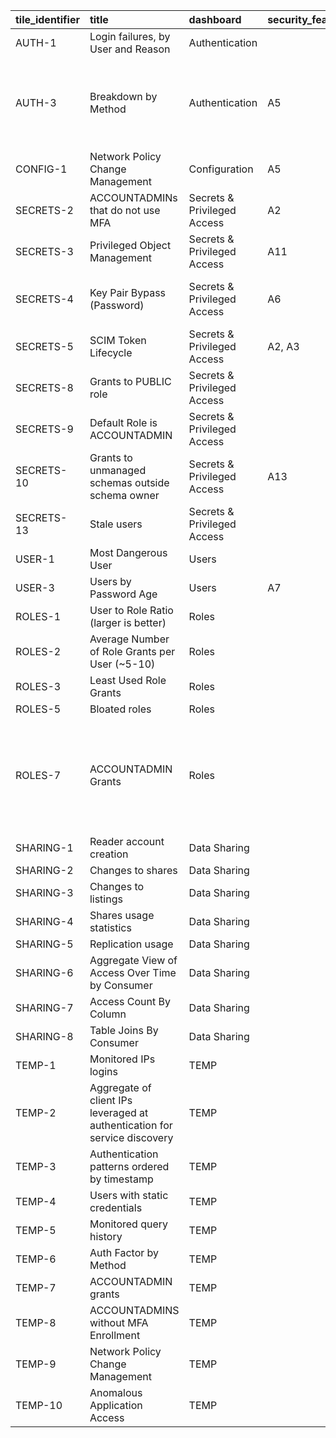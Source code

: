<!-- TODO: Add intro? -->

<!-- NOTE: This is generated through mdsh, do not edit by hand -->

<!-- markdownlint-disable MD013 -->
<!-- `> nix run .#renderSentryControlMappingTable` -->
<!-- BEGIN mdsh -->
| tile_identifier   | title                                                                     | dashboard                   | security_features_checklist   | nist_800_53   | nist_800_171   | hitrust_csf_v9          | mitre_attack_saas                                                                                                                 |
|:------------------|:--------------------------------------------------------------------------|:----------------------------|:------------------------------|:--------------|:---------------|:------------------------|:----------------------------------------------------------------------------------------------------------------------------------|
| AUTH-1            | Login failures, by User and Reason                                        | Authentication              |                               | AC-7          | 3.5            | PR.DS-5:G5              | T1110- Brute Force                                                                                                                |
| AUTH-3            | Breakdown by Method                                                       | Authentication              | A5                            |               | 3.5.2, 3.5.3   | PR.AC-1:G7, G10         | T1550 - Use Alternate Authentication Material, T1556 - Modify Authentication Process                                              |
| CONFIG-1          | Network Policy Change Management                                          | Configuration               | A5                            | CM-2          | 3.1.1, 3.4.2   | PR.DS-6:G3              | T1098 - Account Manipulation                                                                                                      |
| SECRETS-2         | ACCOUNTADMINs that do not use MFA                                         | Secrets & Privileged Access | A2                            | CM-2, 3       | 3.5.2          | PR.MA-1:G3              |                                                                                                                                   |
| SECRETS-3         | Privileged Object Management                                              | Secrets & Privileged Access | A11                           |               |                | DE.CM-6:G3              |                                                                                                                                   |
| SECRETS-4         | Key Pair Bypass (Password)                                                | Secrets & Privileged Access | A6                            | AC-2(1)       |                | PR.MA-1:G3              | T1550 - Use Alternate Authentication Material                                                                                     |
| SECRETS-5         | SCIM Token Lifecycle                                                      | Secrets & Privileged Access | A2, A3                        | CM-3          |                | PR.IP-11:G1             |                                                                                                                                   |
| SECRETS-8         | Grants to PUBLIC role                                                     | Secrets & Privileged Access |                               | AC-3(1)       |                | PR.AC-4:G3              | T1098 - Account Manipulation                                                                                                      |
| SECRETS-9         | Default Role is ACCOUNTADMIN                                              | Secrets & Privileged Access |                               | AC-3          |                | PR.AC-7:G8, PR.AT-2:G2* |                                                                                                                                   |
| SECRETS-10        | Grants to unmanaged schemas outside schema owner                          | Secrets & Privileged Access | A13                           | AC-3(7)       |                | PR.AC-4:G1              |                                                                                                                                   |
| SECRETS-13        | Stale users                                                               | Secrets & Privileged Access |                               | AC-2(3)a      | 3.5.6          | PR.AC-4:G3              |                                                                                                                                   |
| USER-1            | Most Dangerous User                                                       | Users                       |                               | AC-6          |                | PR.IP-11:G2             |                                                                                                                                   |
| USER-3            | Users by Password Age                                                     | Users                       | A7                            | AC-2(1)       |                | PR.IP-11:G2             |                                                                                                                                   |
| ROLES-1           | User to Role Ratio (larger is better)                                     | Roles                       |                               |               |                | PR.AC-4:G1              |                                                                                                                                   |
| ROLES-2           | Average Number of Role Grants per User (~5-10)                            | Roles                       |                               |               |                | PR.AC-4:G1              |                                                                                                                                   |
| ROLES-3           | Least Used Role Grants                                                    | Roles                       |                               |               |                | PR.AC-4:G1              |                                                                                                                                   |
| ROLES-5           | Bloated roles                                                             | Roles                       |                               |               |                | PR.AC-4:G1              |                                                                                                                                   |
| ROLES-7           | ACCOUNTADMIN Grants                                                       | Roles                       |                               |               |                | PR.AC-4:G3              | T1060- Permission Group Discovery, T1078 - Privilege Escalation, T1546 - Event Triggered Escalation, T1098 - Account Manipulation |
| SHARING-1         | Reader account creation                                                   | Data Sharing                |                               |               |                |                         |                                                                                                                                   |
| SHARING-2         | Changes to shares                                                         | Data Sharing                |                               |               |                |                         |                                                                                                                                   |
| SHARING-3         | Changes to listings                                                       | Data Sharing                |                               |               |                |                         |                                                                                                                                   |
| SHARING-4         | Shares usage statistics                                                   | Data Sharing                |                               |               |                |                         |                                                                                                                                   |
| SHARING-5         | Replication usage                                                         | Data Sharing                |                               |               |                |                         |                                                                                                                                   |
| SHARING-6         | Aggregate View of Access Over Time by Consumer                            | Data Sharing                |                               |               |                |                         |                                                                                                                                   |
| SHARING-7         | Access Count By Column                                                    | Data Sharing                |                               |               |                |                         |                                                                                                                                   |
| SHARING-8         | Table Joins By Consumer                                                   | Data Sharing                |                               |               |                |                         |                                                                                                                                   |
| TEMP-1            | Monitored IPs logins                                                      | TEMP                        |                               |               |                |                         |                                                                                                                                   |
| TEMP-2            | Aggregate of client IPs leveraged at authentication for service discovery | TEMP                        |                               |               |                |                         |                                                                                                                                   |
| TEMP-3            | Authentication patterns ordered by timestamp                              | TEMP                        |                               |               |                |                         |                                                                                                                                   |
| TEMP-4            | Users with static credentials                                             | TEMP                        |                               |               |                |                         |                                                                                                                                   |
| TEMP-5            | Monitored query history                                                   | TEMP                        |                               |               |                |                         |                                                                                                                                   |
| TEMP-6            | Auth Factor by Method                                                     | TEMP                        |                               |               |                |                         |                                                                                                                                   |
| TEMP-7            | ACCOUNTADMIN grants                                                       | TEMP                        |                               |               |                |                         |                                                                                                                                   |
| TEMP-8            | ACCOUNTADMINS without MFA Enrollment                                      | TEMP                        |                               |               |                |                         |                                                                                                                                   |
| TEMP-9            | Network Policy Change Management                                          | TEMP                        |                               |               |                |                         |                                                                                                                                   |
| TEMP-10           | Anomalous Application Access                                              | TEMP                        |                               |               |                |                         |                                                                                                                                   |
<!-- END mdsh -->
<!-- markdownlint-enable MD013 -->
